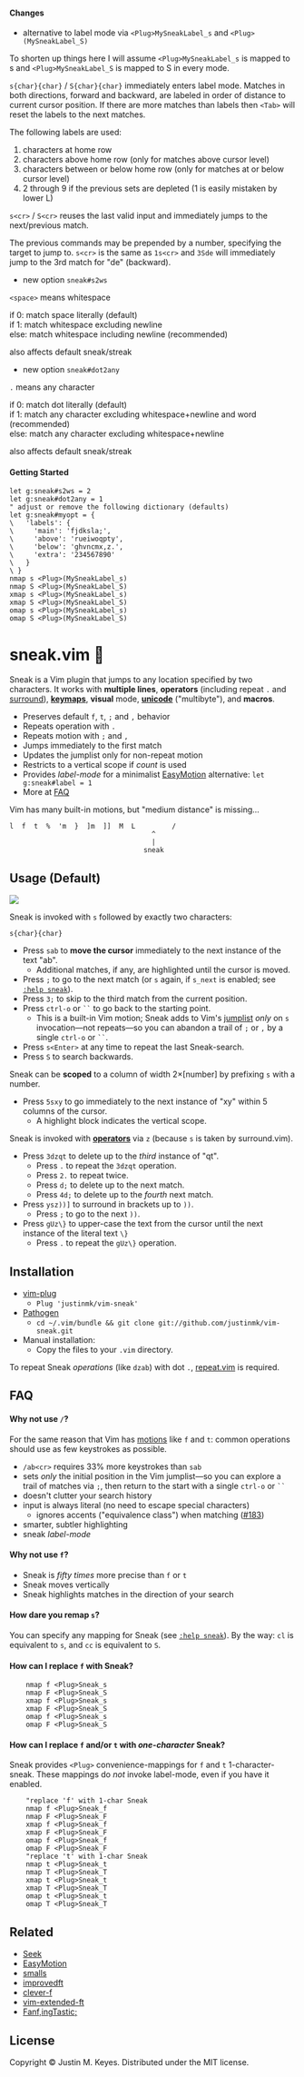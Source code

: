 #### Changes

- alternative to label mode via `<Plug>MySneakLabel_s` and `<Plug>(MySneakLabel_S)`

To shorten up things here I will assume `<Plug>MySneakLabel_s` is mapped to s and `<Plug>MySneakLabel_S` is mapped to S in every mode.

`s{char}{char}` / `S{char}{char}` immediately enters label mode. Matches in both directions, forward and backward, are labeled in order of distance to current cursor position. If there are more matches than labels then `<Tab>` will reset the labels to the next matches.

The following labels are used:<br />
1. characters at home row<br />
2. characters above home row (only for matches above cursor level)<br />
3. characters between or below home row (only for matches at or below cursor level)<br />
4. 2 through 9 if the previous sets are depleted (1 is easily mistaken by lower L)

`s<cr>` / `S<cr>` reuses the last valid input and immediately jumps to the next/previous match.

The previous commands may be prepended by a number, specifying the target to jump to. `s<cr>` is the same as `1s<cr>` and `3Sde` will immediately jump to the 3rd match for "de" (backward).

- new option `sneak#s2ws`

`<space>` means whitespace

if 0: match space literally (default)<br />
if 1: match whitespace excluding newline<br />
else: match whitespace including newline (recommended)

also affects default sneak/streak

- new option `sneak#dot2any`

`.` means any character

if 0: match dot literally (default)<br />
if 1: match any character excluding whitespace+newline and word (recommended)<br />
else: match any character excluding whitespace+newline<br />

also affects default sneak/streak

#### Getting Started

    let g:sneak#s2ws = 2
    let g:sneak#dot2any = 1
    " adjust or remove the following dictionary (defaults)
    let g:sneak#myopt = {
    \   'labels': {
    \     'main': 'fjdksla;',
    \     'above': 'rueiwoqpty',
    \     'below': 'ghvncmx,z.',
    \     'extra': '234567890'
    \   }
    \ }
    nmap s <Plug>(MySneakLabel_s)
    nmap S <Plug>(MySneakLabel_S)
    xmap s <Plug>(MySneakLabel_s)
    xmap S <Plug>(MySneakLabel_S)
    omap s <Plug>(MySneakLabel_s)
    omap S <Plug>(MySneakLabel_S)

sneak.vim :shoe:
================

Sneak is a Vim plugin that jumps to any location specified by two characters. It
works with **multiple lines**, **operators** (including repeat `.` and
[surround]), **[keymaps]**, **visual** mode, **[unicode]** ("multibyte"), and
**macros**.

  - Preserves default `f`, `t`, `;` and `,` behavior
  - Repeats operation with `.`
  - Repeats motion with `;` and `,`
  - Jumps immediately to the first match
  - Updates the jumplist only for non-repeat motion
  - Restricts to a vertical scope if *count* is used
  - Provides *label-mode* for a minimalist
  [EasyMotion](https://github.com/Lokaltog/vim-easymotion) alternative: `let g:sneak#label = 1`
  - More at [FAQ](#faq)

Vim has many built-in motions, but "medium distance" is missing...

    l  f  t  %  'm  }  ]m  ]]  M  L         /
                                       ^
                                       |
                                     sneak

Usage (Default)
---------------

<a href="http://imgur.com/Jke0mIJ" title="Click to see a short demo"><img src="https://raw.github.com/justinmk/vim-sneak/fluff/assets/readme_diagram.png"></a>

Sneak is invoked with `s` followed by exactly two characters:

    s{char}{char}

* Press `sab` to **move the cursor** immediately to the next instance of the text "ab".
    * Additional matches, if any, are highlighted until the cursor is moved.
* Press `;` to go to the next match (or `s` again, if `s_next` is enabled; see [`:help sneak`](doc/sneak.txt)).
* Press `3;` to skip to the third match from the current position.
* Press `ctrl-o` or ``` `` ``` to go back to the starting point.
    * This is a built-in Vim motion; Sneak adds to Vim's [jumplist](http://vimdoc.sourceforge.net/htmldoc/motion.html#jumplist)
      *only* on `s` invocation—not repeats—so you can 
      abandon a trail of `;` or `,` by a single `ctrl-o` or ``` `` ```.
* Press `s<Enter>` at any time to repeat the last Sneak-search.
* Press `S` to search backwards.

Sneak can be **scoped** to a column of width 2×[number] by prefixing `s`
with a number.

* Press `5sxy` to go immediately to the next instance of "xy" within 5 columns
  of the cursor.
    * A highlight block indicates the vertical scope.

Sneak is invoked with [**operators**](http://vimdoc.sourceforge.net/htmldoc/motion.html#operator)
via `z` (because `s` is taken by surround.vim).

* Press `3dzqt` to delete up to the *third* instance of "qt".
    * Press `.` to repeat the `3dzqt` operation.
    * Press `2.` to repeat twice.
    * Press `d;` to delete up to the next match.
    * Press `4d;` to delete up to the *fourth* next match.
* Press `ysz))]` to surround in brackets up to `))`.
    * Press `;` to go to the next `))`.
* Press `gUz\}` to upper-case the text from the cursor until the next instance
  of the literal text `\}`
    * Press `.` to repeat the `gUz\}` operation.

Installation
------------

- [vim-plug](https://github.com/junegunn/vim-plug)
  - `Plug 'justinmk/vim-sneak'`
- [Pathogen](https://github.com/tpope/vim-pathogen)
  - `cd ~/.vim/bundle && git clone git://github.com/justinmk/vim-sneak.git`
- Manual installation:
  - Copy the files to your `.vim` directory.

To repeat Sneak *operations* (like `dzab`) with dot `.`,
[repeat.vim](https://github.com/tpope/vim-repeat) is required.

FAQ
---

#### Why not use `/`?

For the same reason that Vim has [motions](http://vimdoc.sourceforge.net/htmldoc/motion.html#left-right-motions)
like `f` and `t`: common operations should use as few keystrokes as possible.

* `/ab<cr>` requires 33% more keystrokes than `sab`
* sets *only* the initial position in the Vim jumplist—so you can explore a
  trail of matches via `;`, then return to the start with a single `ctrl-o` or ``` `` ```
* doesn't clutter your search history
* input is always literal (no need to escape special characters)
  * ignores accents ("equivalence class") when matching
    ([#183](https://github.com/justinmk/vim-sneak/issues/183))
* smarter, subtler highlighting
* sneak *label-mode*

#### Why not use `f`?

* Sneak is *fifty times* more precise than `f` or `t`
* Sneak moves vertically
* Sneak highlights matches in the direction of your search

#### How dare you remap `s`?

You can specify any mapping for Sneak (see [`:help sneak`](doc/sneak.txt)).
By the way: `cl` is equivalent to `s`, and `cc` is equivalent to `S`.

#### How can I replace `f` with Sneak?

```
    nmap f <Plug>Sneak_s
    nmap F <Plug>Sneak_S
    xmap f <Plug>Sneak_s
    xmap F <Plug>Sneak_S
    omap f <Plug>Sneak_s
    omap F <Plug>Sneak_S
```

#### How can I replace `f` and/or `t` with *one-character* Sneak?

Sneak provides `<Plug>` convenience-mappings for `f` and `t` 1-character-sneak.
These mappings do *not* invoke label-mode, even if you have it enabled.
```
    "replace 'f' with 1-char Sneak
    nmap f <Plug>Sneak_f
    nmap F <Plug>Sneak_F
    xmap f <Plug>Sneak_f
    xmap F <Plug>Sneak_F
    omap f <Plug>Sneak_f
    omap F <Plug>Sneak_F
    "replace 't' with 1-char Sneak
    nmap t <Plug>Sneak_t
    nmap T <Plug>Sneak_T
    xmap t <Plug>Sneak_t
    xmap T <Plug>Sneak_T
    omap t <Plug>Sneak_t
    omap T <Plug>Sneak_T
```

Related
-------

* [Seek](https://github.com/goldfeld/vim-seek)
* [EasyMotion](https://github.com/Lokaltog/vim-easymotion)
* [smalls](https://github.com/t9md/vim-smalls)
* [improvedft](https://github.com/chrisbra/improvedft)
* [clever-f](https://github.com/rhysd/clever-f.vim)
* [vim-extended-ft](https://github.com/svermeulen/vim-extended-ft)
* [Fanf,ingTastic;](https://github.com/dahu/vim-fanfingtastic)

License
-------

Copyright © Justin M. Keyes. Distributed under the MIT license.

[unicode]: http://vimdoc.sourceforge.net/htmldoc/mbyte.html#UTF-8
[keymaps]: http://vimdoc.sourceforge.net/htmldoc/mbyte.html#mbyte-keymap
[surround]: https://github.com/tpope/vim-surround
[count]: http://vimdoc.sourceforge.net/htmldoc/intro.html#[count]
